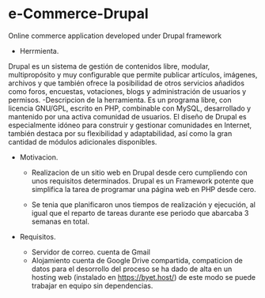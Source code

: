 # e-Commerce-Drupal
Online commerce application developed under Drupal framework

* Herrmienta.

Drupal es un sistema de gestión de contenidos libre, modular, multipropósito y muy
configurable que permite publicar artículos, imágenes, archivos y que también ofrece la
posibilidad de otros servicios añadidos como foros, encuestas, votaciones, blogs y
administración de usuarios y permisos.
    -Descripcion de la herramienta.
      Es un programa libre, con licencia GNU/GPL, escrito en PHP, combinable con MySQL,
      desarrollado y mantenido por una activa comunidad de usuarios.
      El diseño de Drupal es especialmente idóneo para construir y gestionar comunidades en
      Internet, también destaca por su flexibilidad y adaptabilidad, así como la gran cantidad de
      módulos adicionales disponibles.

* Motivacion.
    - Realizacion de un sitio web en Drupal desde cero cumpliendo con unos
       requisitos determinados. Drupal es un Framework potente que simplifica la tarea de
       programar una página web en PHP desde cero.

    - Se tenia que planificaron unos tiempos de realización y ejecución, al igual que el reparto de
       tareas durante ese periodo que abarcaba 3 semanas en total.

* Requisitos.
    - Servidor de correo.
      cuenta de Gmail
    - Alojamiento
      cuenta de Google Drive compartida, compaticion de datos para el desorrollo del proceso se ha dado de alta en un hosting web (instalado en https://byet.host/)
      de este modo se puede trabajar en equipo sin dependencias.
